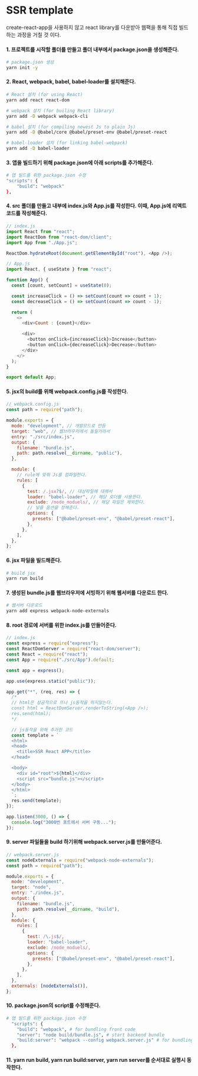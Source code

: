 SSR template
============
create-react-app을 사용하지 않고 react library를 다운받아 웹팩을 통해 직접 빌드하는 과정을 거칠 것 이다.  
  
  
#### 1. 프로젝트를 시작할 폴더를 만들고 폴더 내부에서 package.json을 생성해준다.

```bash
# package.json 생성
yarn init -y
```

#### 2. React, webpack, babel, babel-loader를 설치해준다.
```bash
# React 설치 (for using React)
yarn add react react-dom

# webpack 설치 (for builing React library)
yarn add -D webpack webpack-cli

# babel 설치 (for compiling newest Js to plain Js)
yarn add -D @babel/core @babel/preset-env @babel/preset-react

# babel-loader 설치 (for linking babel-webpack)
yarn add -D babel-loader
```

#### 3. 앱을 빌드하기 위해 package.json에 아래 scripts를 추가해준다.
```bash
# 앱 빌드를 위한 package.json 수정
"scripts": {
    "build": "webpack"
},
```

#### 4. src 폴더를 만들고 내부에 index.js와 App.js를 작성한다. 이때, App.js에 리액트 코드를 작성해준다.
```javascript
// index.js
import React from "react";
import ReactDom from "react-dom/client";
import App from "./App.js";

ReactDom.hydrateRoot(document.getElementById("root"), <App />);
```
```javascript
// App.js
import React, { useState } from "react";

function App() {
  const [count, setCount] = useState(0);

  const increaseClick = () => setCount(count => count + 1);
  const decreaseClick = () => setCount(count => count - 1);

  return (
    <>
      <div>Count : {count}</div>

      <div>
        <button onClick={increaseClick}>Increase</button>
        <button onClick={decreaseClick}>Decrease</button>
      </div>
    </>
  );
}

export default App;
```

#### 5. jsx의 build를 위해 webpack.config.js를 작성한다.
```javascript
// webpack.config.js
const path = require("path");

module.exports = {
  mode: "development", // 개발모드로 만듬
  target: "web", // 웹브라우저에서 돌릴거라서
  entry: "./src/index.js",
  output: {
    filename: "bundle.js",
    path: path.resolve(__dirname, "public"),
  },

  module: {
    // rule에 맞춰 Js를 컴파일한다.
    rules: [
      {
        test: /.jsx?$/, // 대상파일에 대해서
        loader: "babel-loader", // 해당 로더를 사용한다.
        exclude: /node_moduels/, // 해당 파일은 제외한다.
        // 넣을 옵션을 정해준다.
        options: {
          presets: ["@babel/preset-env", "@babel/preset-react"],
        },
      },
    ],
  },
};

```

#### 6. jsx 파일을 빌드해준다.
```bash
# build jsx
yarn run build
```

#### 7. 생성된 bundle.js를 웹브라우저에 서빙하기 위해 웹서버를 다운로드 한다.
```bash
# 웹서버 다운로드
yarn add express webpack-node-externals
```

#### 8. root 경로에 서버를 위한 index.js를 만들어준다.
```javascript
// index.js
const express = require("express");
const ReactDomServer = require("react-dom/server");
const React = require("react");
const App = require("./src/App").default;

const app = express();

app.use(express.static("public"));

app.get("*", (req, res) => {
  /* 
  // html은 성공적으로 뜨나 js동작을 하지않는다.
  const html = ReactDomServer.renderToString(<App />);
  res.send(html);
  */

  // js동작을 위해 추가한 코드
  const template = `
  <html>
  <head>
    <title>SSR React APP</title>
  </head>

  <body>
    <div id="root">${html}</div>
    <script src="bundle.js"></script>
  </body>
  </html>
  `;
  res.send(template);
});

app.listen(3000, () => {
  console.log("3000번 포트에서 서버 구동...");
});
```

#### 9. server 파일들을 build 하기위해 webpack.server.js를 만들어준다.
```javascript
// webpack.server.js
const nodeExternals = require("webpack-node-externals");
const path = require("path");

module.exports = {
  mode: "development",
  target: "node",
  entry: "./index.js",
  output: {
    filename: "bundle.js",
    path: path.resolve(__dirname, "build"),
  },
  module: {
    rules: [
      {
        test: /\.js$/,
        loader: "babel-loader",
        exclude: /node_moduels/,
        options: {
          presets: ["@babel/preset-env", "@babel/preset-react"],
        },
      },
    ],
  },
  externals: [nodeExternals()],
};
```

#### 10. package.json의 script를 수정해준다.
```bash
# 앱 빌드를 위한 package.json 수정
  "scripts": {
    "build": "webpack", # for bundling front code
    "server": "node build/bundle.js", # start backend bundle
    "build:server": "webpack --config webpack.server.js" # for bundling back code
  },
```

#### 11. yarn run build, yarn run build:server, yarn run server를 순서대로 실행시 동작한다.
